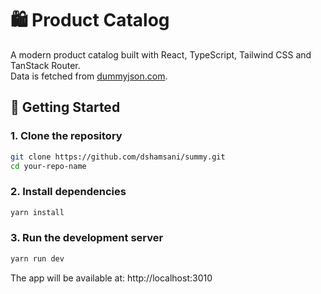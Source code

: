 # 🛍️ Product Catalog

A modern product catalog built with React, TypeScript, Tailwind CSS and TanStack Router.  
Data is fetched from [dummyjson.com](https://dummyjson.com).

## 🚀 Getting Started

### 1. Clone the repository

```bash
git clone https://github.com/dshamsani/summy.git
cd your-repo-name
```

### 2. Install dependencies
```bash
yarn install
```

### 3. Run the development server
```bash
yarn run dev
```

The app will be available at:
http://localhost:3010

